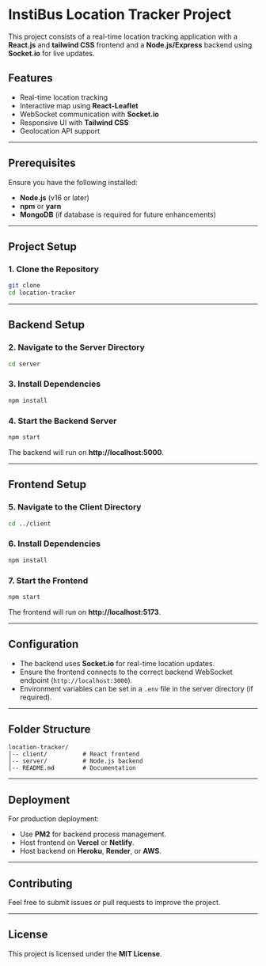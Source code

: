 # InstiBus Location Tracker Project

This project consists of a real-time location tracking application with a **React.js** and **tailwind CSS** frontend and a **Node.js/Express** backend using **Socket.io** for live updates.

## Features

- Real-time location tracking
- Interactive map using **React-Leaflet**
- WebSocket communication with **Socket.io**
- Responsive UI with **Tailwind CSS**
- Geolocation API support

---

## Prerequisites

Ensure you have the following installed:

- **Node.js** (v16 or later)
- **npm** or **yarn**
- **MongoDB** (if database is required for future enhancements)

---

## Project Setup

### 1. Clone the Repository

```sh
git clone
cd location-tracker
```

---

## Backend Setup

### 2. Navigate to the Server Directory

```sh
cd server
```

### 3. Install Dependencies

```sh
npm install
```

### 4. Start the Backend Server

```sh
npm start
```

The backend will run on **http://localhost:5000**.

---

## Frontend Setup

### 5. Navigate to the Client Directory

```sh
cd ../client
```

### 6. Install Dependencies

```sh
npm install
```

### 7. Start the Frontend

```sh
npm start
```

The frontend will run on **http://localhost:5173**.

---

## Configuration

- The backend uses **Socket.io** for real-time location updates.
- Ensure the frontend connects to the correct backend WebSocket endpoint (`http://localhost:3000`).
- Environment variables can be set in a `.env` file in the server directory (if required).

---

## Folder Structure

```
location-tracker/
│-- client/          # React frontend
│-- server/          # Node.js backend
│-- README.md        # Documentation
```

---

## Deployment

For production deployment:

- Use **PM2** for backend process management.
- Host frontend on **Vercel** or **Netlify**.
- Host backend on **Heroku**, **Render**, or **AWS**.

---

## Contributing

Feel free to submit issues or pull requests to improve the project.

---

## License

This project is licensed under the **MIT License**.
